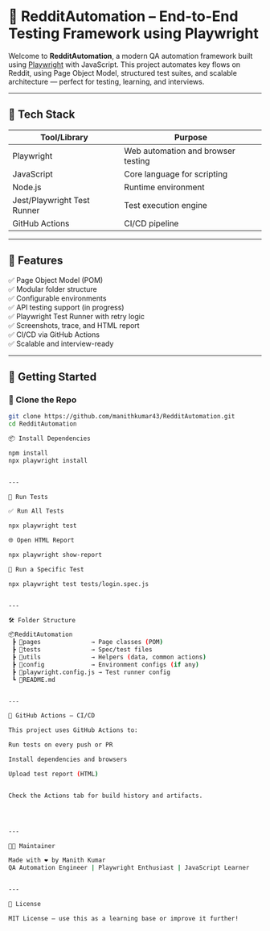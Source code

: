 # 🧪 RedditAutomation – End-to-End Testing Framework using Playwright

Welcome to **RedditAutomation**, a modern QA automation framework built using [Playwright](https://playwright.dev/) with JavaScript. This project automates key flows on Reddit, using Page Object Model, structured test suites, and scalable architecture — perfect for testing, learning, and interviews.

---

## 📌 Tech Stack

| Tool/Library   | Purpose                          |
|----------------|----------------------------------|
| Playwright     | Web automation and browser testing |
| JavaScript     | Core language for scripting       |
| Node.js        | Runtime environment               |
| Jest/Playwright Test Runner | Test execution engine |
| GitHub Actions | CI/CD pipeline                    |

---

## 🔧 Features

✅ Page Object Model (POM)  
✅ Modular folder structure  
✅ Configurable environments  
✅ API testing support (in progress)  
✅ Playwright Test Runner with retry logic  
✅ Screenshots, trace, and HTML report  
✅ CI/CD via GitHub Actions  
✅ Scalable and interview-ready

---

## 🚀 Getting Started

### 📁 Clone the Repo
```bash
git clone https://github.com/manithkumar43/RedditAutomation.git
cd RedditAutomation

📦 Install Dependencies

npm install
npx playwright install


---

🧪 Run Tests

✅ Run All Tests

npx playwright test

🌐 Open HTML Report

npx playwright show-report

🎯 Run a Specific Test

npx playwright test tests/login.spec.js


---

🛠 Folder Structure

📦RedditAutomation
 ┣ 📁pages              → Page classes (POM)
 ┣ 📁tests              → Spec/test files
 ┣ 📁utils              → Helpers (data, common actions)
 ┣ 📁config             → Environment configs (if any)
 ┣ 📄playwright.config.js → Test runner config
 ┗ 📄README.md


---

🤖 GitHub Actions – CI/CD

This project uses GitHub Actions to:

Run tests on every push or PR

Install dependencies and browsers

Upload test report (HTML)


Check the Actions tab for build history and artifacts.




---

👨‍💻 Maintainer

Made with ❤️ by Manith Kumar
QA Automation Engineer | Playwright Enthusiast | JavaScript Learner


---

📃 License

MIT License – use this as a learning base or improve it further!
